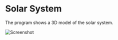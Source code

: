 # Solar System

The program shows a 3D model of the solar system.

![Screenshot](https://user-images.githubusercontent.com/72662383/203668341-f7f96ca4-ca1e-4d88-be4d-8dbe0838ff8d.png)
